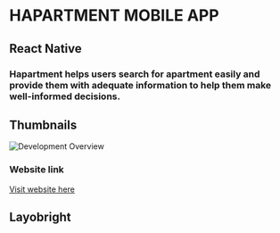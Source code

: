 # HAPARTMENT MOBILE APP

## React Native

### Hapartment helps users search for apartment easily and provide them with adequate information to help them make well-informed decisions.

## Thumbnails

![Development Overview](https://res.cloudinary.com/dxftt00aj/image/upload/v1670497685/Hapartment/WhatsApp_Image_2022-11-20_at_6.03.59_AM_ueus3k.jpg)

### Website link
[Visit website here](https://www.hapartment.org)

## Layobright